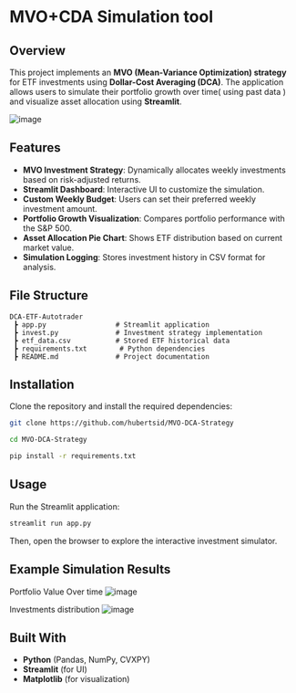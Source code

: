 # MVO+CDA Simulation tool

## Overview
This project implements an **MVO (Mean-Variance Optimization) strategy** for ETF investments using **Dollar-Cost Averaging (DCA)**. The application allows users to simulate their portfolio growth over time( using past data ) and visualize asset allocation using **Streamlit**.

![image](https://github.com/user-attachments/assets/3a79dcda-1b2f-4ea0-8b84-bdab35105a89)

## Features
- **MVO Investment Strategy**: Dynamically allocates weekly investments based on risk-adjusted returns.
- **Streamlit Dashboard**: Interactive UI to customize the simulation.
- **Custom Weekly Budget**: Users can set their preferred weekly investment amount.
- **Portfolio Growth Visualization**: Compares portfolio performance with the S&P 500.
- **Asset Allocation Pie Chart**: Shows ETF distribution based on current market value.
- **Simulation Logging**: Stores investment history in CSV format for analysis.

## File Structure
```
DCA-ETF-Autotrader
 ┣ app.py                 # Streamlit application
 ┣ invest.py              # Investment strategy implementation
 ┣ etf_data.csv           # Stored ETF historical data
 ┣ requirements.txt        # Python dependencies
 ┣ README.md              # Project documentation
```

## Installation
Clone the repository and install the required dependencies:
```sh
git clone https://github.com/hubertsid/MVO-DCA-Strategy
```
```sh
cd MVO-DCA-Strategy
```
```sh
pip install -r requirements.txt
```

## Usage
Run the Streamlit application:
```sh
streamlit run app.py
```
Then, open the browser to explore the interactive investment simulator.

## Example Simulation Results

Portfolio Value Over time
![image](https://github.com/user-attachments/assets/d269edb4-c278-40da-b174-1c7b0d822122)

Investments distribution
![image](https://github.com/user-attachments/assets/1090cb05-b5ee-49eb-a87c-7c6df870020d)

## Built With
- **Python** (Pandas, NumPy, CVXPY)
- **Streamlit** (for UI)
- **Matplotlib** (for visualization)
